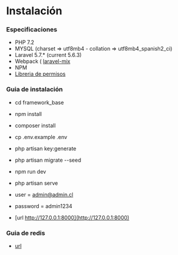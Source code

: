 # Instalación #


### Especificaciones ###

* PHP 7.2
* MYSQL (charset => utf8mb4 - collation => utf8mb4_spanish2_ci)
* Laravel 5.7.* (current 5.6.3)
* Webpack ( [laravel-mix](https://laravel.com/docs/5.7/mix)
* NPM
* [Libreria de permisos](https://github.com/spatie/laravel-permission)

### Guia de instalación ###

* cd framework_base
* npm install
* composer install
* cp .env.example .env
* php artisan key:generate
* php artisan migrate --seed
* npm run dev
* php artisan serve
* user = admin@admin.cl
* password = admin1234

* [url http://127.0.0.1:8000](http://127.0.0.1:8000)


### Guia de redis ###
* [url](https://redis.io/topics/quickstart)
